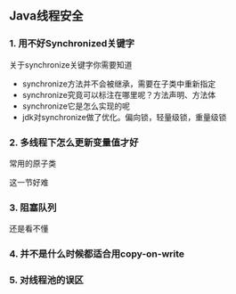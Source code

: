 ## Java线程安全

### 1. 用不好Synchronized关键字

 关于synchronize关键字你需要知道

- synchronize方法并不会被继承，需要在子类中重新指定
- synchronize究竟可以标注在哪里呢？方法声明、方法体
- synchronize它是怎么实现的呢
- jdk对synchronize做了优化。偏向锁，轻量级锁，重量级锁

 ### 2. 多线程下怎么更新变量值才好

常用的原子类

这一节好难

### 3. 阻塞队列

还是看不懂

### 4. 并不是什么时候都适合用copy-on-write

### 5. 对线程池的误区

